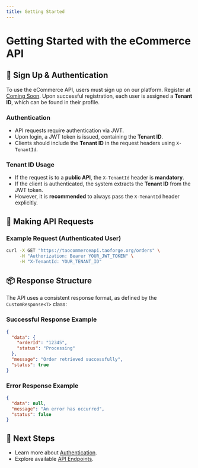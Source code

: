 ```yaml
---
title: Getting Started
---
```


# Getting Started with the eCommerce API

## 📝 Sign Up & Authentication
To use the eCommerce API, users must sign up on our platform. Register at [Coming Soon](https://comingsoon.com/signup). Upon successful registration, each user is assigned a **Tenant ID**, which can be found in their profile.

### **Authentication**
- API requests require authentication via JWT.
- Upon login, a JWT token is issued, containing the **Tenant ID**.
- Clients should include the **Tenant ID** in the request headers using `X-TenantId`.

### **Tenant ID Usage**
- If the request is to a **public API**, the `X-TenantId` header is **mandatory**.
- If the client is authenticated, the system extracts the **Tenant ID** from the JWT token.
- However, it is **recommended** to always pass the `X-TenantId` header explicitly.

## 🔑 Making API Requests
### **Example Request (Authenticated User)**
```bash
curl -X GET "https://taocommerceapi.taoforge.org/orders" \
     -H "Authorization: Bearer YOUR_JWT_TOKEN" \
     -H "X-TenantId: YOUR_TENANT_ID"
```

## 📦 Response Structure
The API uses a consistent response format, as defined by the `CustomResponse<T>` class:

### **Successful Response Example**
```json
{
  "data": {
    "orderId": "12345",
    "status": "Processing"
  },
  "message": "Order retrieved successfully",
  "status": true
}
```

### **Error Response Example**
```json
{
  "data": null,
  "message": "An error has occurred",
  "status": false
}
```

## 🚀 Next Steps
- Learn more about [Authentication](authentication.md).
- Explore available [API Endpoints](api-endpoints/README.md).
